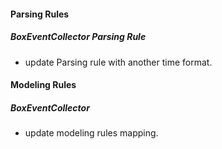 #### Parsing Rules
##### BoxEventCollector Parsing Rule
- update Parsing rule with another time format.

#### Modeling Rules
##### BoxEventCollector
- update modeling rules mapping.